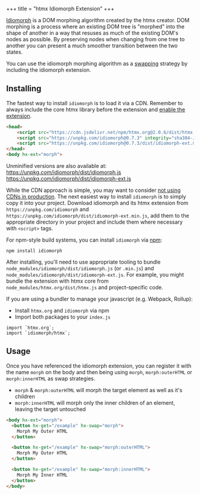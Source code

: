 +++
title = "htmx Idiomorph Extension"
+++

[Idiomorph](https://github.com/bigskysoftware/idiomorph) is a DOM morphing algorithm created by the htmx creator. DOM
morphing is a process where an existing DOM tree is "morphed" into the shape of another in a way that resuses as much of
the existing DOM's nodes as possible. By preserving nodes when changing from one tree to another you can present a
much smoother transition between the two states.

You can use the idiomorph morphing algorithm as a [swapping](@attributes/hx-swap) strategy by including the idiomorph
extension.

## Installing

The fastest way to install `idiomorph` is to load it via a CDN. Remember to always include the core htmx library before the extension and [enable the extension](#usage).

```HTML
<head>
    <script src="https://cdn.jsdelivr.net/npm/htmx.org@2.0.6/dist/htmx.min.js@2.0.6" integrity="sha384-HGfztofotfshcF7+8n44JQL2oJmowVChPTg48S+jvZoztPfvwD79OC/LTtG6dMp+" crossorigin="anonymous"></script>
    <script src="https://unpkg.com/idiomorph@0.7.3" integrity="sha384-JcorokHTL/m+D6ZHe2+yFVQopVwZ+91GxAPDyEZ6/A/OEPGEx1+MeNSe2OGvoRS9" crossorigin="anonymous"></script>
    <script src="https://unpkg.com/idiomorph@0.7.3/dist/idiomorph-ext.min.js" integrity="sha384-szktAZju9fwY15dZ6D2FKFN4eZoltuXiHStNDJWK9+FARrxJtquql828JzikODob" crossorigin="anonymous"></script>
</head>
<body hx-ext="morph">
```

Unminified versions are also available at:
<https://unpkg.com/idiomorph/dist/idiomorph.js>
<https://unpkg.com/idiomorph/dist/idiomorph-ext.js>

While the CDN approach is simple, you may want to consider [not using CDNs in production](https://blog.wesleyac.com/posts/why-not-javascript-cdn). The next easiest way to install `idiomorph` is to simply copy it into your project. Download idiomorph and its htmx extension from `https://unpkg.com/idiomorph` and `https://unpkg.com/idiomorph/dist/idiomorph-ext.min.js`, add them to the appropriate directory in your project and include them where necessary with `<script>` tags.

For npm-style build systems, you can install `idiomorph` via [npm](https://www.npmjs.com/):

```shell
npm install idiomorph
```

After installing, you'll need to use appropriate tooling to bundle `node_modules/idiomorph/dist/idiomorph.js` (or `.min.js`) and `node_modules/idiomorph/dist/idiomorph-ext.js`. For example, you might bundle the extension with htmx core from `node_modules/htmx.org/dist/htmx.js` and project-specific code.

If you are using a bundler to manage your javascript (e.g. Webpack, Rollup):

- Install `htmx.org` and `idiomorph` via npm
- Import both packages to your `index.js`

```JS
import `htmx.org`;
import `idiomorph/htmx`;
```

## Usage

Once you have referenced the idiomorph extension, you can register it with the name `morph` on the body and then being
using `morph`, `morph:outerHTML` or `morph:innerHTML` as swap strategies.

- `morph` & `morph:outerHTML` will morph the target element as well as it's children
- `morph:innerHTML` will morph only the inner children of an element, leaving the target untouched

```html
<body hx-ext="morph">
  <button hx-get="/example" hx-swap="morph">
    Morph My Outer HTML
  </button>

  <button hx-get="/example" hx-swap="morph:outerHTML">
    Morph My Outer HTML
  </button>

  <button hx-get="/example" hx-swap="morph:innerHTML">
    Morph My Inner HTML
  </button>
</body>
```
